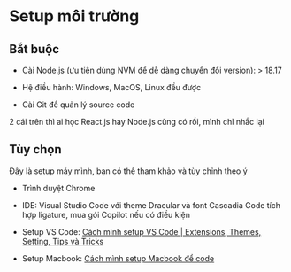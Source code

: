 # Setup môi trường

## Bắt buộc

- Cài Node.js (ưu tiên dùng NVM để dễ dàng chuyển đổi version): > 18.17

- Hệ điều hành: Windows, MacOS, Linux đều được

- Cài Git để quản lý source code

2 cái trên thì ai học React.js hay Node.js cũng có rồi, mình chỉ nhắc lại

## Tùy chọn

Đây là setup máy mình, bạn có thể tham khảo và tùy chỉnh theo ý

- Trình duyệt Chrome

- IDE: Visual Studio Code với theme Dracular và font Cascadia Code tích hợp ligature, mua gói
  Copilot nếu có điều kiện

- Setup VS
  Code: [Cách mình setup VS Code | Extensions, Themes, Setting, Tips và Tricks](https://duthanhduoc.com/blog/cach-minh-setup-vs-code)

- Setup
  Macbook: [Cách mình setup Macbook để code](https://duthanhduoc.com/blog/cach-minh-setup-macbook-de-code)
